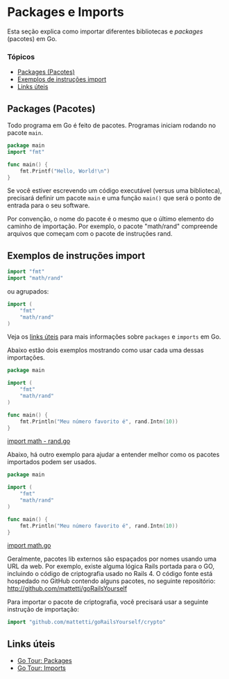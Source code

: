 # Packages e Imports <!-- omit in toc -->

Esta seção explica como importar diferentes bibliotecas e *packages* (pacotes) em Go.

### Tópicos

- [Packages (Pacotes)](#packages-pacotes)
- [Exemplos de instruções import](#exemplos-de-instru%c3%a7%c3%b5es-import)
- [Links úteis](#links-%c3%bateis)

## Packages (Pacotes)

Todo programa em Go é feito de pacotes. Programas iniciam rodando no pacote `main`.

```go
package main
import "fmt"

func main() {
	fmt.Printf("Hello, World!\n")
}
```
Se você estiver escrevendo um código executável (versus uma biblioteca), precisará definir um pacote `main` e uma função `main()` que será o ponto de entrada para o seu software.

Por convenção, o nome do pacote é o mesmo que o último elemento do caminho de importação. Por exemplo, o pacote "math/rand" compreende arquivos que começam com o pacote de instruções rand.

## Exemplos de instruções import

```go
import "fmt"
import "math/rand"
```

ou agrupados:

```go
import (
    "fmt"
    "math/rand"
)
```

Veja os [links úteis](#links-%c3%bateis) para mais informações sobre `packages` e `imports` em Go.

Abaixo estão dois exemplos mostrando como usar cada uma dessas importações.

```go
package main

import (
	"fmt"
	"math/rand"
)

func main() {
	fmt.Println("Meu número favorito é", rand.Intn(10))
}
```
[import math - rand.go](math%20-%20rand/import%20math%20-%20rand.go)

Abaixo, há outro exemplo para ajudar a entender melhor como os pacotes importados podem ser usados.

```go
package main

import (
	"fmt"
	"math/rand"
)

func main() {
	fmt.Println("Meu número favorito é", rand.Intn(10))
}
```
[import math.go](math/import%20math.go)

Geralmente, pacotes lib externos são espaçados por nomes usando uma URL da web. Por exemplo, existe alguma lógica Rails portada para o GO, incluindo o código de criptografia usado no Rails 4. O código fonte está hospedado no GitHub contendo alguns pacotes, no seguinte repositório: http://github.com/mattetti/goRailsYourself

Para importar o pacote de criptografia, você precisará usar a seguinte instrução de importação:

```go
import "github.com/mattetti/goRailsYourself/crypto"
```

## Links úteis
- [Go Tour: Packages](https://tour.golang.org/basics/1)
- [Go Tour: Imports](https://tour.golang.org/basics/2)